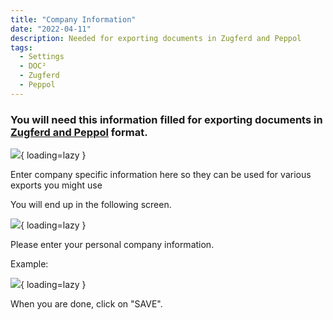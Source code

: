 ```yaml
---
title: "Company Information"
date: "2022-04-11"
description: Needed for exporting documents in Zugferd and Peppol
tags:
  - Settings
  - DOC²
  - Zugferd
  - Peppol
---
```


### You will need this information filled for exporting documents in [Zugferd and Peppol](/doc2/zugpferd-and-peppol/) format.

![](/_images/doc2/DOC²_Settings_Company-Information-1024x293.png){ loading=lazy }

Enter company specific information here so they can be used for various exports you might use

You will end up in the following screen.

![](/_images/doc2/DOC²-_Company-Information-1024x546.png){ loading=lazy }

Please enter your personal company information.

Example:

![](/_images/doc2/image-57-1024x697.png){ loading=lazy }

When you are done, click on "SAVE".
